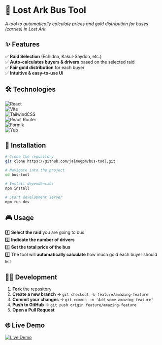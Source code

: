 # 🏹 Lost Ark Bus Tool  

_A tool to automatically calculate prices and gold distribution for buses (carries) in Lost Ark._

## ✨ Features  

✅ **Raid Selection** (Echidna, Kakul-Saydon, etc.)  
✅ **Auto-calculates buyers & drivers** based on the selected raid  
✅ **Fair gold distribution** for each buyer  
✅ **Intuitive & easy-to-use UI**  

## 🛠️ Technologies  

![React](https://img.shields.io/badge/React-19-61DAFB?style=for-the-badge&logo=react&logoColor=black)  
![Vite](https://img.shields.io/badge/Vite-Fast%20Dev%20Server-646CFF?style=for-the-badge&logo=vite&logoColor=white)  
![TailwindCSS](https://img.shields.io/badge/TailwindCSS-Utility%20First-38B2AC?style=for-the-badge&logo=tailwindcss&logoColor=white)  
![React Router](https://img.shields.io/badge/React%20Router-Dynamic%20Routing-CA4245?style=for-the-badge&logo=react-router&logoColor=white)  
![Formik](https://img.shields.io/badge/Formik-Forms%20Made%20Easy-00DC82?style=for-the-badge&logo=formik&logoColor=white)  
![Yup](https://img.shields.io/badge/Yup-Schema%20Validation-4B32C3?style=for-the-badge)  

## 🚀 Installation  

```bash
# Clone the repository
git clone https://github.com/jaimegpm/bus-tool.git

# Navigate into the project
cd bus-tool

# Install dependencies
npm install

# Start development server
npm run dev
```

## 🎮 Usage  

1️⃣ **Select the raid** you are going to bus  
2️⃣ **Indicate the number of drivers**  
3️⃣ **Set the total price of the bus**  
4️⃣ The tool will **automatically calculate** how much gold each buyer should list  

## 👨‍💻 Development  

1. **Fork** the repository  
2. **Create a new branch** → `git checkout -b feature/amazing-feature`  
3. **Commit your changes** → `git commit -m 'Add some amazing feature'`  
4. **Push to GitHub** → `git push origin feature/amazing-feature`  
5. **Open a Pull Request**  

## 🌐 Live Demo  

[![Live Demo](https://img.shields.io/badge/🚀%20Check%20Live%20Demo-Click%20Here-brightgreen?style=for-the-badge)](https://jaimegpm.github.io/bus-tool)
